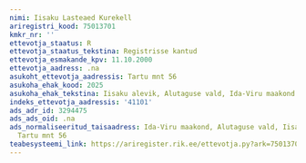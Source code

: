 ```yaml
---
nimi: Iisaku Lasteaed Kurekell
ariregistri_kood: 75013701
kmkr_nr: ''
ettevotja_staatus: R
ettevotja_staatus_tekstina: Registrisse kantud
ettevotja_esmakande_kpv: 11.10.2000
ettevotja_aadress: .na
asukoht_ettevotja_aadressis: Tartu mnt 56
asukoha_ehak_kood: 2025
asukoha_ehak_tekstina: Iisaku alevik, Alutaguse vald, Ida-Viru maakond
indeks_ettevotja_aadressis: '41101'
ads_adr_id: 3294475
ads_ads_oid: .na
ads_normaliseeritud_taisaadress: Ida-Viru maakond, Alutaguse vald, Iisaku alevik,
  Tartu mnt 56
teabesysteemi_link: https://ariregister.rik.ee/ettevotja.py?ark=75013701&ref=rekvisiidid
---
```

